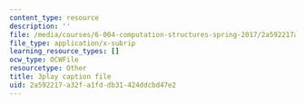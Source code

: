 ```yaml
---
content_type: resource
description: ''
file: /media/courses/6-004-computation-structures-spring-2017/2a592217a32fa1fddb31424ddcbd47e2_-RqKDpeILyU.srt
file_type: application/x-subrip
learning_resource_types: []
ocw_type: OCWFile
resourcetype: Other
title: 3play caption file
uid: 2a592217-a32f-a1fd-db31-424ddcbd47e2
---
```

